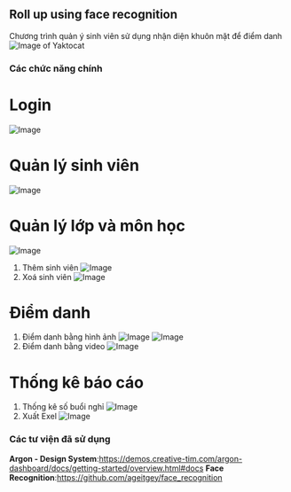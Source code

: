 ## Roll up using face recognition

Chương trình quản ý sinh viên sử dụng nhận diện khuôn mặt để điểm danh
![Image of Yaktocat](https://octodex.github.com/images/yaktocat.png)
### Các chức năng chính
# Login
![Image](https://github.com/NguyenLamMS/Face-recognition/blob/master/image%20preiew/login.PNG)
# Quản lý sinh viên
![Image](https://github.com/NguyenLamMS/Face-recognition/blob/master/image%20preiew/home.PNG)
# Quản lý lớp và môn học
![Image](https://github.com/NguyenLamMS/Face-recognition/blob/master/image%20preiew/manager%20class%20%26%20subject.PNG)
1. Thêm sinh viên
![Image](https://github.com/NguyenLamMS/Face-recognition/blob/master/image%20preiew/add%20student.PNG)
2. Xoá sinh viên
![Image](https://github.com/NguyenLamMS/Face-recognition/blob/master/image%20preiew/delete.PNG)
# Điểm danh
1. Điểm danh bằng hình ảnh
![Image](https://github.com/NguyenLamMS/Face-recognition/blob/master/image%20preiew/roll%20up%20image.PNG)
![Image](https://github.com/NguyenLamMS/Face-recognition/blob/master/image%20preiew/roll%20up.PNG)
2. Điểm danh bằng video
![Image](https://github.com/NguyenLamMS/Face-recognition/blob/master/image%20preiew/roll%20up%20video.PNG)
# Thống kê báo cáo
1. Thống kê số buổi nghỉ
![Image](https://github.com/NguyenLamMS/Face-recognition/blob/master/image%20preiew/report.PNG)
2. Xuất Exel
![Image](https://github.com/NguyenLamMS/Face-recognition/blob/master/image%20preiew/export%20excel.PNG)

### Các tư viện đã sử dụng
**Argon - Design System**:https://demos.creative-tim.com/argon-dashboard/docs/getting-started/overview.html#docs
**Face Recognition**:https://github.com/ageitgey/face_recognition
